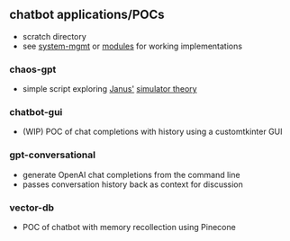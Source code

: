 ## chatbot applications/POCs
- scratch directory
- see [system-mgmt](https://github.com/mikeredev/system-mgmt) or [modules](https://github.com/mikeredev/modules) for working implementations

### chaos-gpt
- simple script exploring [Janus'](https://twitter.com/repligate) [simulator theory](https://www.lesswrong.com/posts/vJFdjigzmcXMhNTsx/simulators)

### chatbot-gui
- (WIP) POC of chat completions with history using a customtkinter GUI

### gpt-conversational
- generate OpenAI chat completions from the command line
- passes conversation history back as context for discussion

### vector-db
- POC of chatbot with memory recollection using Pinecone